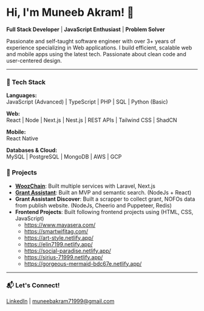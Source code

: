 # Hi, I'm Muneeb Akram! 🚀

**Full Stack Developer** | **JavaScript Enthusiast** | **Problem Solver**

Passionate and self-taught software engineer with over 3+ years of experience specializing in Web applications. I build efficient, scalable web and mobile apps using the latest tech. Passionate about clean code and user-centered design.

---

### 🔧 Tech Stack

**Languages:**  
JavaScript (Advanced) | TypeScript | PHP | SQL | Python (Basic)

**Web:**  
React | Node | Next.js | Nest.js | REST APIs | Tailwind CSS | ShadCN

**Mobile:**  
React Native

**Databases & Cloud:**  
MySQL | PostgreSQL | MongoDB | AWS | GCP


### 🚀 Projects

- **[WoozChain](https://woozchain.com/)**: Built multiple services with Laravel, Next.js  
- **[Grant Assistant](https://grantassistant.ai/)**: Built an MVP and semantic search. (NodeJs + React)
- **Grant Assistant Discover**: Built a scrapper to collect grant, NOFOs data from publish website. (NodeJs, Cheerio and Puppeteer, Redis)
- **Frontend Projects**: Built following frontend projects using (HTML, CSS, JavaScript)
  - https://www.mayasera.com/ 
  - https://smartwifitag.com/ 
  - https://art-style.netlify.app/ 
  - https://elin7199.netlify.app/ 
  - https://social-paradise.netlify.app/ 
  - https://sirius-71999.netlify.app/ 
  - https://gorgeous-mermaid-bdc67e.netlify.app/  
  
---

### 📬 Let's Connect!
[LinkedIn](https://www.linkedin.com/in/muneebakramdev/) | muneebakram71999@gmail.com
